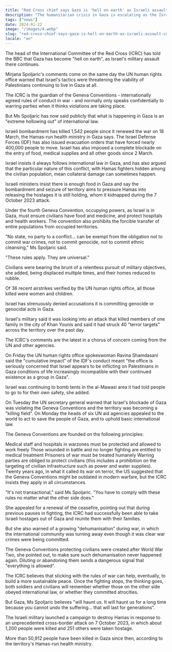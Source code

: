 ```yaml
---
title: "Red Cross chief says Gaza is 'hell on earth' as Israeli assault continues"
description: "The humanitarian crisis in Gaza is escalating as the Israeli assault continues, according to the Red Cross."
tags: ["news"]
date: 2024-01-22
image: "/images/4.webp"
slug: "red-cross-chief-says-gaza-is-hell-on-earth-as-israeli-assault-continues"
locale: "en"
---
```


The head of the International Committee of the Red Cross (ICRC) has told the BBC that Gaza has become "hell on earth", as Israel's military assault there continues.

Mirjana Spoljaric's comments come on the same day the UN human rights office warned that Israel's tactics were threatening the viability of Palestinians continuing to live in Gaza at all.

The ICRC is the guardian of the Geneva Conventions - internationally agreed rules of conduct in war - and normally only speaks confidentially to warring parties when it thinks violations are taking place.

But Ms Spoljaric has now said publicly that what is happening in Gaza is an "extreme hollowing out" of international law.


Israeli bombardment has killed 1,542 people since it renewed the war on 18 March, the Hamas-run health ministry in Gaza says. The Israel Defense Forces (IDF) has also issued evacuation orders that have forced nearly 400,000 people to move. Israel has also imposed a complete blockade on the entry of food, medical supplies and all other goods since 2 March.

Israel insists it always follows international law in Gaza, and has also argued that the particular nature of this conflict, with Hamas fighters hidden among the civilian population, mean collateral damage can sometimes happen.

Israeli ministers insist there is enough food in Gaza and say the bombardment and seizure of territory aims to pressure Hamas into releasing the hostages it is still holding, whom it kidnapped during the 7 October 2023 attack.

Under the fourth Geneva Convention, occupying powers, as Israel is in Gaza, must ensure civilians have food and medicine, and protect hospitals and health workers. The convention also prohibits the forcible transfer of entire populations from occupied territories.

"No state, no party to a conflict... can be exempt from the obligation not to commit war crimes, not to commit genocide, not to commit ethnic cleansing," Ms Spoljaric said.

"These rules apply. They are universal."

Civilians were bearing the brunt of a relentless pursuit of military objectives, she added, being displaced multiple times, and their homes reduced to rubble.

Of 36 recent airstrikes verified by the UN human rights office, all those killed were women and children.

Israel has strenuously denied accusations it is committing genocide or genocidal acts in Gaza.

Israel's military said it was looking into an attack that killed members of one family in the city of Khan Younis and said it had struck 40 "terror targets" across the territory over the past day.

The ICRC's comments are the latest in a chorus of concern coming from the UN and other agencies.

On Friday the UN human rights office spokeswoman Ravina Shamdasani said the "cumulative impact" of the IDF's conduct meant "the office is seriously concerned that Israel appears to be inflicting on Palestinians in Gaza conditions of life increasingly incompatible with their continued existence as a group in Gaza".

Israel was continuing to bomb tents in the al-Mawasi area it had told people to go to for their own safety, she added.

On Tuesday the UN secretary general warned that Israel's blockade of Gaza was violating the Geneva Conventions and the territory was becoming a "killing field". On Monday the heads of six UN aid agencies appealed to the world to act to save the people of Gaza, and to uphold basic international law.

The Geneva Conventions are founded on the following principles:

Medical staff and hospitals in warzones must be protected and allowed to work freely
Those wounded in battle and no longer fighting are entitled to medical treatment
Prisoners of war must be treated humanely
Warring parties are obliged to protect civilians (this includes a prohibition on the targeting of civilian infrastructure such as power and water supplies).
Twenty years ago, in what it called its war on terror, the US suggested that the Geneva Conventions might be outdated in modern warfare, but the ICRC insists they apply in all circumstances.

"It's not transactional," said Ms Spoljaric. "You have to comply with these rules no matter what the other side does."

She appealed for a renewal of the ceasefire, pointing out that during previous pauses in fighting, the ICRC had successfully been able to take Israeli hostages out of Gaza and reunite them with their families.

But she also warned of a growing "dehumanisation" during war, in which the international community was turning away even though it was clear war crimes were being committed.

The Geneva Conventions protecting civilians were created after World War Two, she pointed out, to make sure such dehumanisation never happened again. Diluting or abandoning them sends a dangerous signal that "everything is allowed".

The ICRC believes that sticking with the rules of war can help, eventually, to build a more sustainable peace. Once the fighting stops, the thinking goes, both soldiers and civilians will remember whether those on the other side obeyed international law, or whether they committed atrocities.

But Gaza, Ms Spoljaric believes "will haunt us. It will haunt us for a long time because you cannot undo the suffering… that will last for generations".

The Israeli military launched a campaign to destroy Hamas in response to an unprecedented cross-border attack on 7 October 2023, in which about 1,200 people were killed and 251 others were taken hostage.

More than 50,912 people have been killed in Gaza since then, according to the territory's Hamas-run health ministry.
